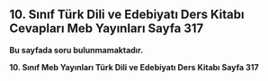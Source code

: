 ## 10. Sınıf Türk Dili ve Edebiyatı Ders Kitabı Cevapları Meb Yayınları Sayfa 317

**Bu sayfada soru bulunmamaktadır.**

**10. Sınıf Meb Yayınları Türk Dili ve Edebiyatı Ders Kitabı Sayfa 317**